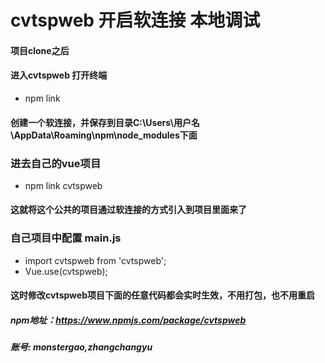 
# cvtspweb 开启软连接 本地调试

#### 项目clone之后

#### 进入cvtspweb 打开终端

- npm link

#### 创建一个软连接，并保存到目录C:\Users\用户名\AppData\Roaming\npm\node_modules下面

### 进去自己的vue项目

- npm link cvtspweb

#### 这就将这个公共的项目通过软连接的方式引入到项目里面来了

### 自己项目中配置  main.js
- import cvtspweb from 'cvtspweb';  
- Vue.use(cvtspweb);

#### 这时修改cvtspweb项目下面的任意代码都会实时生效，不用打包，也不用重启

##### npm地址：https://www.npmjs.com/package/cvtspweb
##### 账号: monstergao,zhangchangyu

